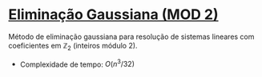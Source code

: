 # [Eliminação Gaussiana (MOD 2)](gauss_mod2.cpp)

Método de eliminação gaussiana para resolução de sistemas lineares com coeficientes em $\mathbb{Z}_2$ (inteiros módulo 2).

- Complexidade de tempo: $O(n^3/32)$
